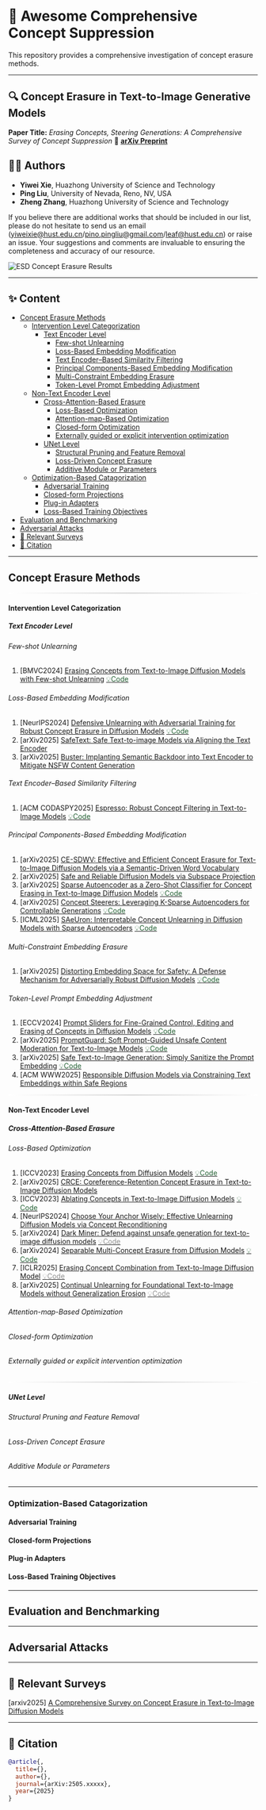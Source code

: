 # 🧠 Awesome Comprehensive Concept Suppression

This repository provides a comprehensive investigation of concept erasure methods.

---

## 🔍 Concept Erasure in Text-to-Image Generative Models

**Paper Title:** *Erasing Concepts, Steering Generations: A Comprehensive Survey of Concept Suppression*  📄 **[arXiv Preprint](#)**  


## 🧑‍💻 Authors
- **Yiwei Xie**, Huazhong University of Science and Technology  
- **Ping Liu**, University of Nevada, Reno, NV, USA 
- **Zheng Zhang**, Huazhong University of Science and Technology

If you believe there are additional works that should be included in our list, please do not hesitate to send us an email (yiweixie@hust.edu.cn/pino.pingliu@gmail.com/leaf@hust.edu.cn) or raise an issue. Your suggestions and comments are invaluable to ensuring the completeness and accuracy of our resource.

![ESD Concept Erasure Results](Figures/Concept%20Erasure%20Overview.png)

<!-- **Figure:** The evolutionary development of Concept Erasure methods in recent years. Notably, the year of paper's initial publication is shown as the reference. For instance, if a paper is published in ICLR 2025 but listed on arXiv in 2024,the year 2024 will be considered as the reference date. -->

---

## ✨ Content
  - [Concept Erasure Methods](#concept-erasure-methods)
      - [Intervention Level Categorization](#intervention-level-categorization)
        - [Text Encoder Level](#text-encoder-level)
          - [Few-shot Unlearning](#few-shot-unlearning)
          - [Loss-Based Embedding Modification](#loss-based-embedding-modification)
          - [Text Encoder–Based Similarity Filtering](#text-encoderbased-similarity-filtering)
          - [Principal Components-Based Embedding Modification](#principal-components-based-embedding-modification)
          - [Multi-Constraint Embedding Erasure](#multi-constraint-embedding-erasure)
          - [Token-Level Prompt Embedding Adjustment](#token-level-prompt-embedding-adjustment)
      - [Non-Text Encoder Level](#non-text-encoder-level)
        - [Cross-Attention-Based Erasure](#cross-attention-based-erasure)
          - [Loss-Based Optimization](#loss-based-optimization)
          - [Attention-map-Based Optimization](#attention-map-based-optimization)
          - [Closed-form Optimization](#closed-form-optimization)
          - [Externally guided or explicit intervention optimization](#externally-guided-or-explicit-intervention-optimization)
        - [UNet Level](#unet-level)
          - [Structural Pruning and Feature Removal](#structural-pruning-and-feature-removal)
          - [Loss-Driven Concept Erasure](#loss-driven-concept-erasure)
          - [Additive Module or Parameters](#additive-module-or-parameters)
    - [Optimization-Based Catagorization](#optimization-based-catagorization)
      - [Adversarial Training](#adversarial-training)
      - [Closed-form Projections](#closed-form-projections)
      - [Plug-in Adapters](#plug-in-adapters)
      - [Loss-Based Training Objectives](#loss-based-training-objectives)
  - [Evaluation and Benchmarking](#evaluation-and-benchmarking)
  - [Adversarial Attacks](#adversarial-attacks)
  - [🔗 Relevant Surveys](#-relevant-surveys)
  - [📌 Citation](#-citation)




---
## Concept Erasure Methods
<hr style="height:3px; border:none; background: linear-gradient(to right, #fff, #ddd, #fff);">

#### Intervention Level Categorization
##### Text Encoder Level
###### Few-shot Unlearning
1. [BMVC2024] [Erasing Concepts from Text-to-Image Diffusion Models  with Few-shot Unlearning](https://bmvc2024.org/proceedings/216/)    [<span style="color:rgb(37, 98, 53);">:bulb:Code</span>](https://github.com/fmp453/few-shot-erasing)
   
###### Loss-Based Embedding Modification
1. [NeurIPS2024] [Defensive Unlearning with Adversarial Training for Robust Concept Erasure in Diffusion Models](https://proceedings.neurips.cc/paper_files/paper/2024/hash/40954ac18a457dd5f11145bae6454cdf-Abstract-Conference.html)      [<span style="color: rgb(37, 98, 53);">:bulb:Code</span>](https://github.com/OPTML-Group/AdvUnlearn)
2. [arXiv2025] [SafeText: Safe Text-to-image Models via Aligning the Text Encoder](https://arxiv.org/abs/2502.20623)
3. [arXiv2025] [Buster: Implanting Semantic Backdoor into Text Encoder to Mitigate NSFW  Content Generation](https://arxiv.org/abs/2412.07249)

###### Text Encoder–Based Similarity Filtering
1. [ACM CODASPY2025] [Espresso: Robust Concept Filtering in Text-to-Image Models](https://arxiv.org/abs/2404.19227)     [<span style="color:rgb(37, 98, 53);">:bulb:Code</span>](https://github.com/ssg-research/concept-filtering)

###### Principal Components-Based Embedding Modification
1. [arXiv2025] [CE-SDWV: Effective and Efficient Concept Erasure for Text-to-Image Diffusion Models via a Semantic-Driven Word Vocabulary](https://arxiv.org/abs/2501.15562)
2. [arXiv2025] [Safe and Reliable Diffusion Models via Subspace  Projection](https://arxiv.org/abs/2503.16835)
3. [arXiv2025] [Sparse Autoencoder as a Zero-Shot Classifier for Concept Erasing in Text-to-Image Diffusion Models](https://arxiv.org/abs/2503.09446)       [<span style="color: rgb(37, 98, 53);">:bulb:Code</span>](https://github.com/NANSirun/Interpret-then-deactivate)
4. [arXiv2025] [Concept Steerers: Leveraging K-Sparse Autoencoders for Controllable  Generations](https://arxiv.org/abs/2501.19066)   [<span style="color: rgb(37, 98, 53);">:bulb:Code</span>](https://github.com/kim-dahye/steerers)
5. [ICML2025] [SAeUron: Interpretable Concept Unlearning in Diffusion Models with Sparse Autoencoders](https://icml.cc/virtual/2025/poster/46380)   [<span style="color:rgb(37, 98, 53);">:bulb:Code</span>](https://github.com/cywinski/SAeUron)

###### Multi-Constraint Embedding Erasure
1. [arXiv2025] [Distorting Embedding Space for Safety:  A Defense Mechanism for Adversarially Robust Diffusion Models](https://arxiv.org/abs/2501.18877)        [<span style="color: rgb(37, 98, 53);">:bulb:Code</span>](https://github.com/aei13/DES)

###### Token-Level Prompt Embedding Adjustment
1. [ECCV2024] [Prompt Sliders for Fine-Grained Control, Editing and Erasing of Concepts in Diffusion Models](https://arxiv.org/abs/2409.16535)       [<span style="color: rgb(37, 98, 53);">:bulb:Code</span>](https://github.com/DeepakSridhar/promptsliders)
2. [arXiv2025] [PromptGuard: Soft Prompt-Guided Unsafe Content Moderation for  Text-to-Image Models](https://arxiv.org/abs/2501.03544)      [<span style="color: rgb(37, 98, 53);">:bulb:Code</span>](https://anonymous.4open.science/r/PromptGuard-727C/README.md)
3. [arXiv2025] [Safe Text-to-Image Generation: Simply Sanitize the Prompt Embedding](https://arxiv.org/abs/2411.10329)      [<span style="color: rgb(37, 98, 53);">:bulb:Code</span>](https://anonymous.4open.science/r/Embedding-Sanitizer-166E/README.md)
4. [ACM WWW2025] [Responsible Diffusion Models via Constraining Text Embeddings within Safe Regions](https://dl.acm.org/doi/10.1145/3696410.3714912)    

<hr style="height:3px; border:none; background: linear-gradient(to right, #fff, #ddd, #fff);">

#### Non-Text Encoder Level
##### Cross-Attention-Based Erasure
###### Loss-Based Optimization
1. [ICCV2023] [Erasing Concepts from Diffusion Models](https://openaccess.thecvf.com/content/ICCV2023/html/Gandikota_Erasing_Concepts_from_Diffusion_Models_ICCV_2023_paper.html) [<span style="color: rgb(37, 98, 53);">:bulb:Code</span>](https://github.com/rohitgandikota/erasing)
2. [arXiv2025] [CRCE: Coreference-Retention Concept Erasure in Text-to-Image Diffusion  Models](https://arxiv.org/abs/2503.14232)
3. [ICCV2023] [Ablating Concepts in Text-to-Image Diffusion Models](https://openaccess.thecvf.com/content/ICCV2023/papers/Kumari_Ablating_Concepts_in_Text-to-Image_Diffusion_Models_ICCV_2023_paper.pdf) [<span style="color: rgb(37, 98, 53);">:bulb:Code</span>](https://github.com/nupurkmr9/concept-ablation)
4. [NeurIPS2024] [Choose Your Anchor Wisely: Effective Unlearning Diffusion Models via Concept Reconditioning](https://openreview.net/pdf?id=8naq3XyGQe)
5. [arXiv2024] [Dark Miner: Defend against unsafe generation for text-to-image diffusion models](https://arxiv.org/abs/2409.17682) [<span style="color:rgb(144, 144, 144);">:bulb:Code</span>](https://github.com/RichardSunnyMeng/DarkMiner-official-codes)
6. [arXiv2024] [Separable Multi-Concept Erasure from Diffusion Models](https://arxiv.org/abs/2402.05947) [<span style="color:rgb(37, 98, 53);">:bulb:Code</span>](https://github.com/Dlut-lab-zmn/SRS-ME)
7. [ICLR2025] [Erasing Concept Combination from Text-to-Image Diffusion Model](https://openreview.net/pdf?id=OBjF5I4PWg) [<span style="color:rgb(144, 144, 144);">:bulb:Code</span>](https://github.com/Sirius11311/CoGFD-ICLR25)
8. [arXiv2025] [Continual Unlearning for Foundational Text-to-Image Models without  Generalization Erosion](https://arxiv.org/abs/2503.13769)   [<span style="color:rgb(144, 144, 144);">:bulb:Code</span>](https://anonymous.4open.science/r/Decremental-Learning-0659/)
 

###### Attention-map-Based Optimization



###### Closed-form Optimization
###### Externally guided or explicit intervention optimization

<hr style="height:3px; border:none; background: linear-gradient(to right, #fff, #ddd, #fff);">

##### UNet Level
###### Structural Pruning and Feature Removal
###### Loss-Driven Concept Erasure
###### Additive Module or Parameters

---

### Optimization-Based Catagorization
#### Adversarial Training
#### Closed-form Projections
#### Plug-in Adapters
#### Loss-Based Training Objectives


---
## Evaluation and Benchmarking




---
## Adversarial Attacks




---
## 🔗 Relevant Surveys
[arxiv2025] [A Comprehensive Survey on Concept Erasure in Text-to-Image Diffusion Models](https://arxiv.org/abs/2502.14896)


---
## 📌 Citation

```bibtex
@article{,
  title={},
  author={},
  journal={arXiv:2505.xxxxx},
  year={2025}
}